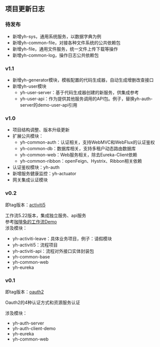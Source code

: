 ## 项目更新日志


### 待发布

- 新增yh-sys，通用系统服务，以数据字典为例
- 新增yh-common-file，对接各种文件系统的公共依赖包
- 新增yh-file，通用文件服务，统一文件上传下载等操作
- 新增yh-common-log，操作日志公共依赖包



### v1.1

- 新增yh-generator模块，模板配置的代码生成器，自动生成增删改查接口
- 新增yh-user模块
  - yh-user-server：基于代码生成器创建的新服务，供集成参考
  - yh-user-api：作为提供其他服务调用的API包。例子，替换yh-auth-server的demo-user-api引用



### v1.0

- 项目结构调整、版本升级更新
- 扩展公共模块：
  - yh-common-auth：认证相关，支持WebMVC和WebFlux的认证鉴权
  - yh-common-db：数据库相关，支持多租户动态路由数据库
  - yh-common-web：Web服务相关，除去Eureka-Client依赖
  - yh-common-ribbon：openFeign、Hystrix、Ribbon相关依赖
- 认证鉴权模块：yh-auth
- 新增服务健康监控：yh-actuator
- 网关集成认证模块





### v0.2

即tag版本：[activiti5](https://github.com/huhuhan/yh-cloud/releases/tag/activiti5)

工作流5.22版本，集成独立服务、api服务  
参考[咖啡兔的工作流Demo](https://github.com/henryyan/kft-activiti-demo)  
涉及模块：

- yh-activiti-leave：具体业务项目，例子：请假模块
- yh-activiti5：流程项目
- yh-activiti-api：流程对外接口实体封装包
- yh-common-base
- yh-common-web
- yh-eureka





### v0.1

即tag版本：[oauth2](https://github.com/huhuhan/yh-cloud/releases/tag/oauth2)

Oauth2的4种认证方式和资源服务认证  

涉及模块：

- yh-auth-server
- yh-auth-client-demo
- yh-eureka
- yh-common-web